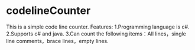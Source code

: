 codelineCounter
===============

This is a simple code line counter.
Features:
1.Programming language is c#.
2.Supports c# and java. 
3.Can count the following items：All lines，single line comments，brace lines，empty lines.
